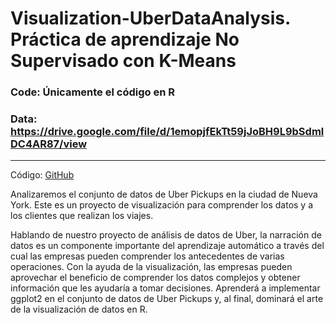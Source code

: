 # Visualization-UberDataAnalysis. Práctica de aprendizaje No Supervisado con K-Means

### Code: Únicamente el código en R
### Data: https://drive.google.com/file/d/1emopjfEkTt59jJoBH9L9bSdmlDC4AR87/view
___

Código: [GitHub](https://github.com/alvarobarrio)


Analizaremos el conjunto de datos de Uber Pickups en la ciudad de Nueva York. Este es un proyecto de visualización para comprender los datos y a los clientes que realizan los viajes.

Hablando de nuestro proyecto de análisis de datos de Uber, la narración de datos es un componente importante del aprendizaje automático a través del cual las empresas pueden comprender los antecedentes de varias operaciones. Con la ayuda de la visualización, las empresas pueden aprovechar el beneficio de comprender los datos complejos y obtener información que les ayudaría a tomar decisiones. Aprenderá a implementar ggplot2 en el conjunto de datos de Uber Pickups y, al final, dominará el arte de la visualización de datos en R.
